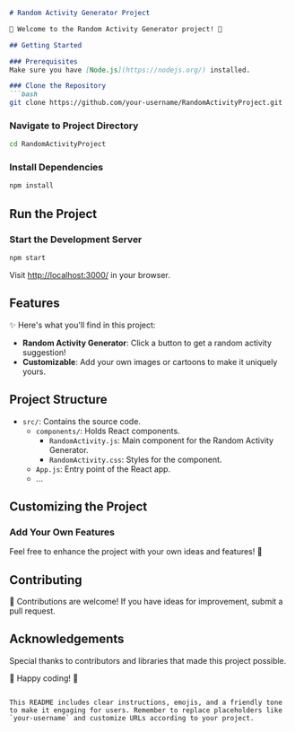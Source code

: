 ```markdown
# Random Activity Generator Project

🎉 Welcome to the Random Activity Generator project! 🚀

## Getting Started

### Prerequisites
Make sure you have [Node.js](https://nodejs.org/) installed.

### Clone the Repository
```bash
git clone https://github.com/your-username/RandomActivityProject.git
```

### Navigate to Project Directory
```bash
cd RandomActivityProject
```

### Install Dependencies
```bash
npm install
```

## Run the Project

### Start the Development Server
```bash
npm start
```

Visit [http://localhost:3000/](http://localhost:3000/) in your browser.

## Features

✨ Here's what you'll find in this project:

- **Random Activity Generator**: Click a button to get a random activity suggestion!
- **Customizable**: Add your own images or cartoons to make it uniquely yours.

## Project Structure

- `src/`: Contains the source code.
  - `components/`: Holds React components.
    - `RandomActivity.js`: Main component for the Random Activity Generator.
    - `RandomActivity.css`: Styles for the component.
  - `App.js`: Entry point of the React app.
  - ...

## Customizing the Project

### Add Your Own Features

Feel free to enhance the project with your own ideas and features! 🚀

## Contributing

🤝 Contributions are welcome! If you have ideas for improvement, submit a pull request.

## Acknowledgements

Special thanks to contributors and libraries that made this project possible.

🎉 Happy coding! 🚀
```

This README includes clear instructions, emojis, and a friendly tone to make it engaging for users. Remember to replace placeholders like `your-username` and customize URLs according to your project.
